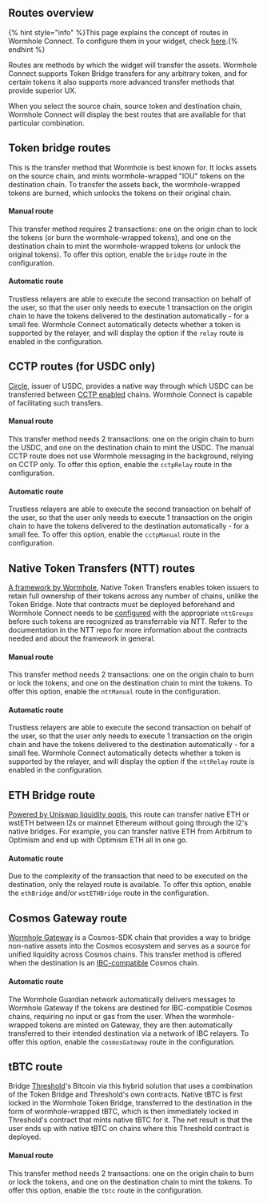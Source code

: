 ## Routes overview

{% hint style="info" %}This page explains the concept of routes in Wormhole Connect. To configure them in your widget, check [here](./configuration.md).{% endhint %}

Routes are methods by which the widget will transfer the assets. Wormhole Connect supports Token Bridge transfers for any arbitrary token, and for certain tokens it also supports more advanced transfer methods that provide superior UX.

When you select the source chain, source token and destination chain, Wormhole Connect will display the best routes that are available for that particular combination.

## Token bridge routes
<screenshot here>

This is the transfer method that Wormhole is best known for. It locks assets on the source chain, and mints wormhole-wrapped "IOU" tokens on the destination chain. To transfer the assets back, the wormhole-wrapped tokens are burned, which unlocks the tokens on their original chain.

#### Manual route
This transfer method requires 2 transactions: one on the origin chan to lock the tokens (or burn the wormhole-wrapped tokens), and one on the destination chain to mint the wormhole-wrapped tokens (or unlock the original tokens). To offer this option, enable the `bridge` route in the configuration.

#### Automatic route
Trustless relayers are able to execute the second transaction on behalf of the user, so that the user only needs to execute 1 transaction on the origin chain to have the tokens delivered to the destination automatically - for a small fee. Wormhole Connect automatically detects whether a token is supported by the relayer, and will display the option if the `relay` route is enabled in the configuration.

## CCTP routes (for USDC only)
<screenshot here>
 
[Circle](https://www.circle.com/en/), issuer of USDC, provides a native way through which USDC can be transferred between [CCTP enabled](https://www.circle.com/en/cross-chain-transfer-protocol) chains. Wormhole Connect is capable of facilitating such transfers.

#### Manual route
This transfer method needs 2 transactions: one on the origin chain to burn the USDC, and one on the destination chain to mint the USDC. The manual CCTP route does not use Wormhole messaging in the background, relying on CCTP only. To offer this option, enable the `cctpRelay` route in the configuration.

#### Automatic route
Trustless relayers are able to execute the second transaction on behalf of the user, so that the user only needs to execute 1 transaction on the origin chain to have the tokens delivered to the destination automatically - for a small fee. To offer this option, enable the `cctpManual` route in the configuration.

## Native Token Transfers (NTT) routes
<screenshot here>

[A framework by Wormhole](https://github.com/wormhole-foundation/example-native-token-transfers), Native Token Transfers enables token issuers to retain full ownership of their tokens across any number of chains, unlike the Token Bridge. Note that contracts must be deployed beforehand and Wormhole Connect needs to be [configured](./configuration.md) with the appropriate `nttGroups` before such tokens are recognized as transferrable via NTT. Refer to the documentation in the NTT repo for more information about the contracts needed and about the framework in general.

#### Manual route
This transfer method needs 2 transactions: one on the origin chain to burn or lock the tokens, and one on the destination chain to mint the tokens. To offer this option, enable the `nttManual` route in the configuration.

#### Automatic route
Trustless relayers are able to execute the second transaction on behalf of the user, so that the user only needs to execute 1 transaction on the origin chain and have the tokens delivered to the destination automatically - for a small fee. Wormhole Connect automatically detects whether a token is supported by the relayer, and will display the option if the `nttRelay` route is enabled in the configuration.

## ETH Bridge route
<screenshot here>

[Powered by Uniswap liquidity pools](https://github.com/wormhole-foundation/example-uniswap-liquidity-layer), this route can transfer native ETH or wstETH between l2s or mainnet Ethereum without going through the l2's native bridges. For example, you can transfer native ETH from Arbitrum to Optimism and end up with Optimism ETH all in one go.

#### Automatic route
Due to the complexity of the transaction that need to be executed on the destination, only the relayed route is available. To offer this option, enable the `ethBridge` and/or `wstETHBridge` route in the configuration.

## Cosmos Gateway route
<screenshot here>

[Wormhole Gateway](https://docs.wormhole.com/wormhole/explore-wormhole/gateway) is a Cosmos-SDK chain that provides a way to bridge non-native assets into the Cosmos ecosystem and serves as a source for unified liquidity across Cosmos chains. This transfer method is offered when the destination is an [IBC-compatible](https://cosmos.network/ibc/) Cosmos chain.

#### Automatic route
The Wormhole Guardian network automatically delivers messages to Wormhole Gateway if the tokens are destined for IBC-compatible Cosmos chains, requiring no input or gas from the user. When the wormhole-wrapped tokens are minted on Gateway, they are then automatically transferred to their intended destination via a network of IBC relayers. To offer this option, enable the `cosmosGateway` route in the configuration.

## tBTC route
<screenshot here>

Bridge [Threshold](https://threshold.network/)'s Bitcoin via this hybrid solution that uses a combination of the Token Bridge and Threshold's own contracts. Native tBTC is first locked in the Wormhole Token Bridge, transferred to the destination in the form of wormhole-wrapped tBTC, which is then immediately locked in Threshold's contract that mints native tBTC for it. The net result is that the user ends up with native tBTC on chains where this Threshold contract is deployed.

#### Manual route
This transfer method needs 2 transactions: one on the origin chain to burn or lock the tokens, and one on the destination chain to mint the tokens. To offer this option, enable the `tbtc` route in the configuration.